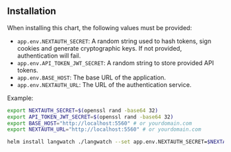 ## Installation

When installing this chart, the following values must be provided:

- `app.env.NEXTAUTH_SECRET`: A random string used to hash tokens, sign cookies and generate cryptographic keys. If not provided, authentication will fail.
- `app.env.API_TOKEN_JWT_SECRET`: A random string to store provided API tokens.
- `app.env.BASE_HOST`: The base URL of the application.
- `app.env.NEXTAUTH_URL`: The URL of the authentication service.

Example:

```bash
export NEXTAUTH_SECRET=$(openssl rand -base64 32)
export API_TOKEN_JWT_SECRET=$(openssl rand -base64 32)
export BASE_HOST="http://localhost:5560" # or yourdomain.com
export NEXTAUTH_URL="http://localhost:5560" # or yourdomain.com

helm install langwatch ./langwatch --set app.env.NEXTAUTH_SECRET=$NEXTAUTH_SECRET --set app.env.API_TOKEN_JWT_SECRET=$API_TOKEN_JWT_SECRET --set app.env.BASE_HOST=$BASE_HOST --set app.env.NEXTAUTH_URL=$NEXTAUTH_URL
```

